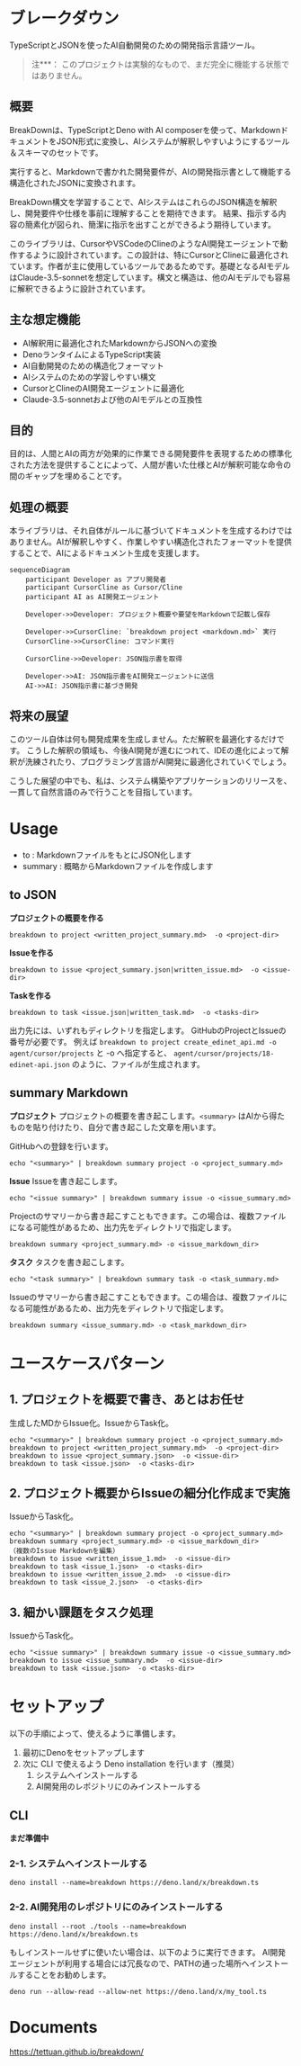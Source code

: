 # ブレークダウン
TypeScriptとJSONを使ったAI自動開発のための開発指示言語ツール。

> 注***： このプロジェクトは実験的なもので、まだ完全に機能する状態ではありません。


## 概要

BreakDownは、TypeScriptとDeno with AI composerを使って、MarkdownドキュメントをJSON形式に変換し、AIシステムが解釈しやすいようにするツール＆スキーマのセットです。

実行すると、Markdownで書かれた開発要件が、AIの開発指示書として機能する構造化されたJSONに変換されます。

BreakDown構文を学習することで、AIシステムはこれらのJSON構造を解釈し、開発要件や仕様を事前に理解することを期待できます。
結果、指示する内容の簡素化が図られ、簡潔に指示を出すことができるよう期待しています。

このライブラリは、CursorやVSCodeのClineのようなAI開発エージェントで動作するように設計されています。この設計は、特にCursorとClineに最適化されています。作者が主に使用しているツールであるためです。基礎となるAIモデルはClaude-3.5-sonnetを想定しています。構文と構造は、他のAIモデルでも容易に解釈できるように設計されています。

## 主な想定機能

- AI解釈用に最適化されたMarkdownからJSONへの変換
- DenoランタイムによるTypeScript実装
- AI自動開発のための構造化フォーマット
- AIシステムのための学習しやすい構文
- CursorとClineのAI開発エージェントに最適化
- Claude-3.5-sonnetおよび他のAIモデルとの互換性

## 目的

目的は、人間とAIの両方が効果的に作業できる開発要件を表現するための標準化された方法を提供することによって、人間が書いた仕様とAIが解釈可能な命令の間のギャップを埋めることです。

## 処理の概要

本ライブラリは、それ自体がルールに基づいてドキュメントを生成するわけではありません。AIが解釈しやすく、作業しやすい構造化されたフォーマットを提供することで、AIによるドキュメント生成を支援します。

```mermaid
sequenceDiagram
    participant Developer as アプリ開発者
    participant CursorCline as Cursor/Cline
    participant AI as AI開発エージェント

    Developer->>Developer: プロジェクト概要や要望をMarkdownで記載し保存

    Developer->>CursorCline: `breakdown project <markdown.md>` 実行
    CursorCline->>CursorCline: コマンド実行

    CursorCline->>Developer: JSON指示書を取得

    Developer->>AI: JSON指示書をAI開発エージェントに送信
    AI->>AI: JSON指示書に基づき開発

```


## 将来の展望

このツール自体は何も開発成果を生成しません。ただ解釈を最適化するだけです。
こうした解釈の領域も、今後AI開発が進むにつれて、IDEの進化によって解釈が洗練されたり、プログラミング言語がAI開発に最適化されていくでしょう。

こうした展望の中でも、私は、システム構築やアプリケーションのリリースを、一貫して自然言語のみで行うことを目指しています。

# Usage

- to : MarkdownファイルをもとにJSON化します
- summary : 概略からMarkdownファイルを作成します

## to JSON
**プロジェクトの概要を作る**

```
breakdown to project <written_project_summary.md>  -o <project-dir>
```

**Issueを作る**

```
breakdown to issue <project_summary.json|written_issue.md>  -o <issue-dir>
```

**Taskを作る**

```
breakdown to task <issue.json|written_task.md>  -o <tasks-dir>
```

出力先には、いずれもディレクトリを指定します。
GitHubのProjectとIssueの番号が必要です。 
例えば `breakdown to project create_edinet_api.md -o agent/cursor/projects` と -o へ指定すると、 `agent/cursor/projects/18-edinet-api.json` のように、ファイルが生成されます。

## summary Markdown

**プロジェクト**
プロジェクトの概要を書き起こします。`<summary>` はAIから得たものを貼り付けたり、自分で書き起こした文章を用います。

GitHubへの登録を行います。

```
echo "<summary>" | breakdown summary project -o <project_summary.md>
```

**Issue**
Issueを書き起こします。

```
echo "<issue summary>" | breakdown summary issue -o <issue_summary.md>
```

Projectのサマリーから書き起こすこともできます。この場合は、複数ファイルになる可能性があるため、出力先をディレクトリで指定します。

```
breakdown summary <project_summary.md> -o <issue_markdown_dir>
```


**タスク**
タスクを書き起こします。

```
echo "<task summary>" | breakdown summary task -o <task_summary.md>
```
Issueのサマリーから書き起こすこともできます。この場合は、複数ファイルになる可能性があるため、出力先をディレクトリで指定します。

```
breakdown summary <issue_summary.md> -o <task_markdown_dir>
```

# ユースケースパターン

## 1. プロジェクトを概要で書き、あとはお任せ
生成したMDからIssue化。IssueからTask化。

```
echo "<summary>" | breakdown summary project -o <project_summary.md>
breakdown to project <written_project_summary.md>  -o <project-dir>
breakdown to issue <project_summary.json>  -o <issue-dir>
breakdown to task <issue.json>  -o <tasks-dir>
```

## 2. プロジェクト概要からIssueの細分化作成まで実施
IssueからTask化。

```
echo "<summary>" | breakdown summary project -o <project_summary.md>
breakdown summary <project_summary.md> -o <issue_markdown_dir>
（複数のIssue Markdownを編集）
breakdown to issue <written_issue_1.md>  -o <issue-dir>
breakdown to task <issue_1.json>  -o <tasks-dir>
breakdown to issue <written_issue_2.md>  -o <issue-dir>
breakdown to task <issue_2.json>  -o <tasks-dir>
```

## 3. 細かい課題をタスク処理
IssueからTask化。

```
echo "<issue summary>" | breakdown summary issue -o <issue_summary.md>
breakdown to issue <issue_summary.md>  -o <issue-dir>
breakdown to task <issue.json>  -o <tasks-dir>
```

# セットアップ
以下の手順によって、使えるように準備します。

1. 最初にDenoをセットアップします
2. 次に CLI で使えるよう Deno installation を行います（推奨）
   1. システムへインストールする
   2. AI開発用のレポジトリにのみインストールする

## CLI

**まだ準備中**

### 2-1. システムへインストールする

```
deno install --name=breakdown https://deno.land/x/breakdown.ts
```

### 2-2. AI開発用のレポジトリにのみインストールする

```
deno install --root ./tools --name=breakdown https://deno.land/x/breakdown.ts
```

もしインストールせずに使いたい場合は、以下のように実行できます。
AI開発エージェントが利用する場合には冗長なので、PATHの通った場所へインストールすることをお勧めします。

```
deno run --allow-read --allow-net https://deno.land/x/my_tool.ts
```



# Documents
https://tettuan.github.io/breakdown/
